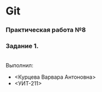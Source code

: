 # Git
### Практическая работа №8
### Задание 1.
###### <VaryaKurtseva>
Выполнил:
* <Курцева Варвара Антоновна>
* <УИТ-211>
